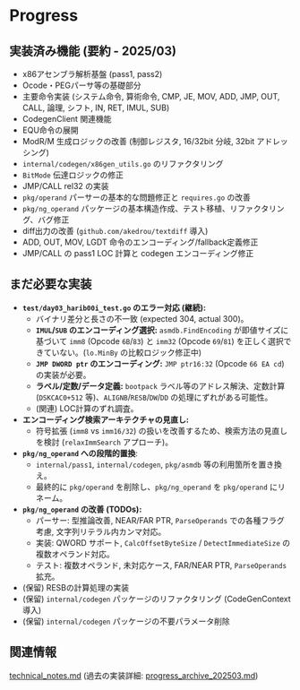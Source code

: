 # Progress

## 実装済み機能 (要約 - 2025/03)
- x86アセンブラ解析基盤 (pass1, pass2)
- Ocode・PEGパーサ等の基礎部分
- 主要命令実装 (システム命令, 算術命令, CMP, JE, MOV, ADD, JMP, OUT, CALL, 論理, シフト, IN, RET, IMUL, SUB)
- CodegenClient 関連機能
- EQU命令の展開
- ModR/M 生成ロジックの改善 (制御レジスタ, 16/32bit 分岐, 32bit アドレッシング)
- `internal/codegen/x86gen_utils.go` のリファクタリング
- `BitMode` 伝達ロジックの修正
- JMP/CALL rel32 の実装
- `pkg/operand` パーサーの基本的な問題修正と `requires.go` の改善
- `pkg/ng_operand` パッケージの基本構造作成、テスト移植、リファクタリング、バグ修正
- diff出力の改善 (`github.com/akedrou/textdiff` 導入)
- ADD, OUT, MOV, LGDT 命令のエンコーディング/fallback定義修正
- JMP/CALL の pass1 LOC 計算と codegen エンコーディング修正

## まだ必要な実装
- **`test/day03_harib00i_test.go` のエラー対応 (継続):**
    - バイナリ差分と長さの不一致 (expected 304, actual 300)。
    - **`IMUL`/`SUB` のエンコーディング選択:** `asmdb.FindEncoding` が即値サイズに基づいて `imm8` (Opcode `6B`/`83`) と `imm32` (Opcode `69`/`81`) を正しく選択できていない。(`lo.MinBy` の比較ロジック修正中)
    - **`JMP DWORD ptr` のエンコーディング:** `JMP ptr16:32` (Opcode `66 EA cd`) の実装が必要。
    - **ラベル/定数/データ定義:** `bootpack` ラベル等のアドレス解決、定数計算 (`DSKCAC0+512` 等)、`ALIGNB`/`RESB`/`DW`/`DD` の処理にずれがある可能性。
    - (関連) LOC計算のずれ調査。
- **エンコーディング検索アーキテクチャの見直し:**
    - 符号拡張 (`imm8` vs `imm16/32`) の扱いを改善するため、検索方法の見直しを検討 (`relaxImmSearch` アプローチ)。
- **`pkg/ng_operand` への段階的置換**:
    - `internal/pass1`, `internal/codegen`, `pkg/asmdb` 等の利用箇所を置き換え。
    - 最終的に `pkg/operand` を削除し、`pkg/ng_operand` を `pkg/operand` にリネーム。
- **`pkg/ng_operand` の改善 (TODOs):**
    - パーサー: 型推論改善, NEAR/FAR PTR, `ParseOperands` での各種フラグ考慮, 文字列リテラル内カンマ対応。
    - 実装: QWORD サポート, `CalcOffsetByteSize` / `DetectImmediateSize` の複数オペランド対応。
    - テスト: 複数オペランド, 未対応ケース, FAR/NEAR PTR, `ParseOperands` 拡充。
- (保留) RESBの計算処理の実装
- (保留) `internal/codegen` パッケージのリファクタリング (CodeGenContext 導入)
- (保留) `internal/codegen` パッケージの不要パラメータ削除

## 関連情報
[technical_notes.md](../details/technical_notes.md)
(過去の実装詳細: [progress_archive_202503.md](../archives/progress_archive_202503.md))
